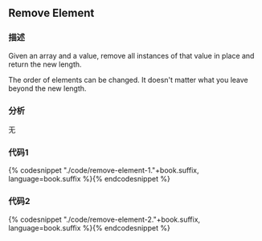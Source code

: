 ## Remove Element


### 描述

Given an array and a value, remove all instances of that value in place and return the new length.

The order of elements can be changed. It doesn't matter what you leave beyond the new length.


### 分析

无


### 代码1

{% codesnippet "./code/remove-element-1."+book.suffix, language=book.suffix %}{% endcodesnippet %}


### 代码2

{% codesnippet "./code/remove-element-2."+book.suffix, language=book.suffix %}{% endcodesnippet %}

